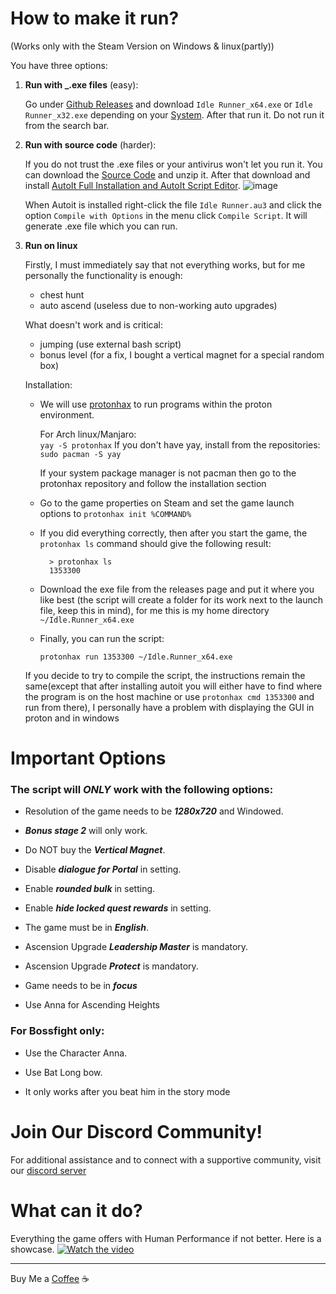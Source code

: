 # How to make it run?

(Works only with the Steam Version on Windows & linux(partly))

You have three options:

1) **Run with _.exe files** (easy):

    Go under [Github Releases](https://github.com/Devil4ngle/Idle_Slayer_Script/releases) and download `Idle Runner_x64.exe` or `Idle Runner_x32.exe` depending on your [System](https://support.microsoft.com/en-us/windows/32-bit-and-64-bit-windows-frequently-asked-questions-c6ca9541-8dce-4d48-0415-94a3faa2e13d). After that run it. Do not run it from the search bar.


2) **Run with source code** (harder):

    If you do not trust the .exe files or your antivirus won't let you run it. You can download the [Source Code](https://github.com/Devil4ngle/Idle_Slayer_Script/releases) and unzip it. After that download and install [AutoIt Full Installation and AutoIt Script Editor](https://www.autoitscript.com/site/autoit/downloads/).
![image](https://github.com/Devil4ngle/Idle_Slayer_Script/assets/101042789/5f894aaf-81fa-474f-8f70-116e9e34ab1f)

    When Autoit is installed right-click the file `Idle Runner.au3` and click the option `Compile with Options` in the menu click `Compile Script`.
    It will generate .exe file which you can run.

3) **Run on linux**

    Firstly, I must immediately say that not everything works, but for me personally the functionality is enough:
    - chest hunt
    - auto ascend (useless due to non-working auto upgrades)

    What doesn't work and is critical:
    - jumping (use external bash script)
    - bonus level (for a fix, I bought a vertical magnet for a special random box)

    Installation:
    - We will use [protonhax](https://github.com/jcnils/protonhax) to run programs within the proton environment.
      
      For Arch linux/Manjaro:      
      `yay -S protonhax`
      If you don't have yay, install from the repositories:
      `sudo pacman -S yay`

      If your system package manager is not pacman then go to the protonhax repository and follow the installation section

    - Go to the game properties on Steam and set the game launch options to `protonhax init %COMMAND%`
    - If you did everything correctly, then after you start the game, the `protonhax ls` command should give the following result:
      ```
        > protonhax ls
        1353300
      ```
    - Download the exe file from the releases page and put it where you like best (the script will create a folder for its work next to the launch file, keep this in mind), for me this is my home directory `~/Idle.Runner_x64.exe`
    - Finally, you can run the script:
      ```
      protonhax run 1353300 ~/Idle.Runner_x64.exe
      ```

    If you decide to try to compile the script, the instructions remain the same(except that after installing autoit you will either have to find where the program is on the host machine or use `protonhax cmd 1353300` and run from there),
    I personally have a problem with displaying the GUI in proton and in windows
    
# Important Options

### The script will ***ONLY*** work with the following options:

- Resolution of the game needs to be ***1280x720*** and Windowed.

- ***Bonus stage 2*** will only work.

- Do NOT buy the ***Vertical Magnet***.

- Disable ***dialogue for Portal*** in setting.

- Enable ***rounded bulk*** in setting.

- Enable ***hide locked quest rewards*** in setting.

- The game must be in ***English***.

- Ascension Upgrade ***Leadership Master*** is mandatory.

- Ascension Upgrade ***Protect***  is mandatory.

- Game needs to be in ***focus***
  
- Use Anna for Ascending Heights

### For Bossfight only:

- Use the Character Anna.

- Use Bat Long bow.

- It only works after you beat him in the story mode
  
# Join Our Discord Community!

For additional assistance and to connect with a supportive community, visit our [discord server](https://discord.gg/aEaBr77UDn)

# What can it do?

Everything the game offers with Human Performance if not better. Here is a showcase.
[![Watch the video](https://img.youtube.com/vi/uDY0wCMQZX8/hqdefault.jpg)](https://www.youtube.com/watch?v=uDY0wCMQZX8)

---

Buy Me a [Coffee](https://www.buymeacoffee.com/devil4ngle) :coffee: 
